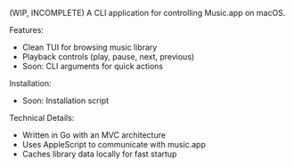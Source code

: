(WIP, INCOMPLETE) A CLI application for controlling Music.app on macOS. 

Features:
- Clean TUI for browsing music library
- Playback controls (play, pause, next, previous)
- Soon: CLI arguments for quick actions

Installation:
- Soon: Installation script

Technical Details:
- Written in Go with an MVC architecture
- Uses AppleScript to communicate with music.app
- Caches library data locally for fast startup
